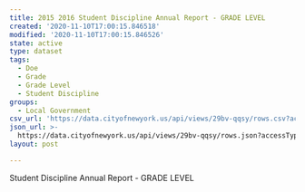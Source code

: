 ```yaml
---
title: 2015 2016 Student Discipline Annual Report - GRADE LEVEL
created: '2020-11-10T17:00:15.846518'
modified: '2020-11-10T17:00:15.846526'
state: active
type: dataset
tags:
  - Doe
  - Grade
  - Grade Level
  - Student Discipline
groups:
  - Local Government
csv_url: 'https://data.cityofnewyork.us/api/views/29bv-qqsy/rows.csv?accessType=DOWNLOAD'
json_url: >-
  https://data.cityofnewyork.us/api/views/29bv-qqsy/rows.json?accessType=DOWNLOAD
layout: post

---
```

Student Discipline Annual Report - GRADE LEVEL
